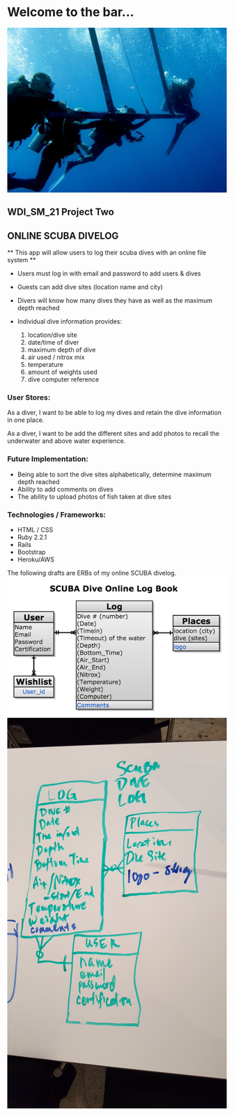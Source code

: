 # Welcome to the bar...

![](/app/assets/images/divebar.jpg)

## WDI_SM_21 Project Two
## ONLINE SCUBA DIVELOG

** This app will allow users to log their scuba dives with an online file system **

* Users must log in with email and password to add users & dives

* Guests can add dive sites (location name and city)

* Divers will know how many dives they have as well as the maximum depth reached

* Individual dive information provides:
  1. location/dive site
  2. date/time of diver
  3. maximum depth of dive
  4. air used / nitrox mix
  5. temperature
  6. amount of weights used
  7. dive computer reference


### User Stores:

As a diver, I want to be able to log my dives and retain the dive information in one place.

As a diver, I want to be add the different sites and add photos to recall the underwater and above water experience.

### Future Implementation:

* Being able to sort the dive sites alphabetically, determine maximum depth reached
* Ability to add comments on dives
* The ability to upload photos of fish taken at dive sites

### Technologies / Frameworks:

* HTML / CSS
* Ruby 2.2.1
* Rails
* Bootstrap
* Heroku/AWS

The following drafts are ERBs of my online SCUBA divelog.
![](/app/assets/images/logbook.png)![](/app/assets/images/wireframe.jpg)
